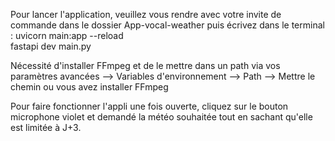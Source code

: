 Pour lancer l'application, veuillez vous rendre avec votre invite de commande dans le dossier App-vocal-weather puis écrivez dans le terminal : 
uvicorn main:app --reload  
fastapi dev main.py

Nécessité d'installer FFmpeg et de le mettre dans un path via vos paramètres avancées --> Variables d'environnement --> Path --> Mettre le chemin ou vous avez installer FFmpeg

Pour faire fonctionner l'appli une fois ouverte, cliquez sur le bouton microphone violet et demandé la météo souhaitée tout en sachant qu'elle est limitée à J+3. 